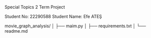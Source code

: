 Special Topics 2
Term Project

Student No: 22290588
Student Name: Efe ATEŞ



movie_graph_analysis/
│
├── maim.py
│
├── requirements.txt
│
└── readme.md
